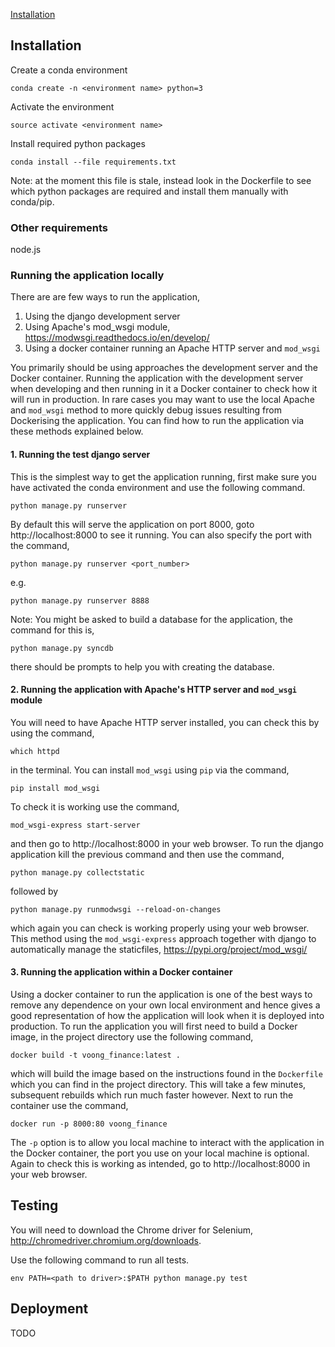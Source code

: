 [Installation](##Installation)


## Installation

Create a conda environment

`conda create -n <environment name> python=3`

Activate the environment

`source activate <environment name>`

Install required python packages

`conda install --file requirements.txt`

Note: at the moment this file is stale, instead look in the Dockerfile to see which python packages are required and install them manually with conda/pip.

### Other requirements
node.js

### Running the application locally
There are are few ways to run the application,
1. Using the django development server
2. Using Apache's mod_wsgi module, https://modwsgi.readthedocs.io/en/develop/
3. Using a docker container running an Apache HTTP server and `mod_wsgi`

You primarily should be using approaches the development server and the Docker container. Running the application with the development server when developing and then running in it a Docker container to check how it will run in production. In rare cases you may want to use the local Apache and `mod_wsgi` method to more quickly debug issues resulting from Dockerising the application. You can find how to run the application via these methods explained below.

#### 1. Running the test django server
This is the simplest way to get the application running, first make sure you have activated the conda environment and use the following command.

`python manage.py runserver`

By default this will serve the application on port 8000, goto http://localhost:8000 to see it running. You can also specify the port with the command,

`python manage.py runserver <port_number>`

e.g.

`python manage.py runserver 8888`

Note: You might be asked to build a database for the application, the command for this is, 

`python manage.py syncdb`

there should be prompts to help you with creating the database.

#### 2. Running the application with Apache's HTTP server and `mod_wsgi` module
You will need to have Apache HTTP server installed, you can check this by using the command,

`which httpd`

in the terminal. You can install `mod_wsgi` using `pip` via the command,

`pip install mod_wsgi`

To check it is working use the command, 

`mod_wsgi-express start-server`

and then go to http://localhost:8000 in your web browser. To run the django application kill the previous command and then use the command,

`python manage.py collectstatic`

followed by

`python manage.py runmodwsgi --reload-on-changes`

which again you can check is working properly using your web browser. This method using the `mod_wsgi-express` approach together with django to automatically manage the staticfiles, https://pypi.org/project/mod_wsgi/


#### 3. Running the application within a Docker container
Using a docker container to run the application is one of the best ways to remove any dependence on your own local environment and hence gives a good representation of how the application will look when it is deployed into production. To run the application you will first need to build a Docker image, in the project directory use the following command,

`docker build -t voong_finance:latest .`

which will build the image based on the instructions found in the `Dockerfile` which you can find in the project directory. This will take a few minutes, subsequent rebuilds which run much faster however. Next to run the container use the command,

`docker run -p 8000:80 voong_finance`

The `-p` option is to allow you local machine to interact with the application in the Docker container, the port you use on your local machine is optional. Again to check this is working as intended, go to http://localhost:8000 in your web browser.


## Testing

You will need to download the Chrome driver for Selenium, http://chromedriver.chromium.org/downloads.

Use the following command to run all tests.

`env PATH=<path to driver>:$PATH python manage.py test`

## Deployment

TODO

